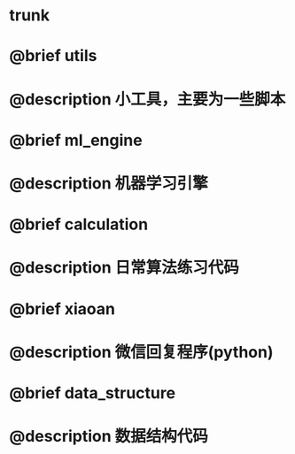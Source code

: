 # trunk
#
# @brief utils
# @description 小工具，主要为一些脚本
#
# @brief ml_engine
# @description 机器学习引擎
#
# @brief calculation
# @description 日常算法练习代码
#
# @brief xiaoan
# @description 微信回复程序(python)
#
# @brief data_structure
# @description 数据结构代码
#
#
#
